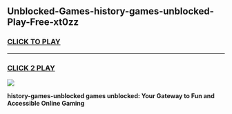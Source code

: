 
## Unblocked-Games-history-games-unblocked-Play-Free-xt0zz
<h3>
<a href="https://premium76.site?title=history-games-unblocked&ref=19M">CLICK TO PLAY</a></h3>
<hr>

<h3>
<a href="https://premium76.site?title=history-games-unblocked&ref=19M">CLICK 2 PLAY</a>
  
</h3>

<a href="https://premium76.site?title=history-games-unblocked&ref=19M"><img src="https://clearcache.store/games.png"></a>


**history-games-unblocked games unblocked: Your Gateway to Fun and Accessible Online Gaming**
